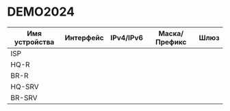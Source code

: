 # DEMO2024
|Имя устройства  |Интерфейс           |IPv4/IPv6       |Маска/Префикс   |Шлюз                  |                       
|  ------------- | -------------      | -------------  |  ------------- |  -------------       |                    
|ISP             |                    |                |                |                      |                                   
|HQ-R            |                    |                |                |                      |                                   
|BR-R            |                    |                |                |                      |                                  
|HQ-SRV          |                    |                |                |                      |                                   
|BR-SRV          |                    |                |                |                      |                      
